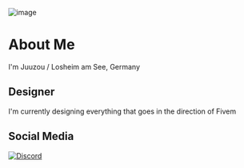  ![image](https://user-images.githubusercontent.com/112800262/188335412-b38d1283-de5b-48cc-879d-c15c81f1e98b.png)

# About Me

I'm Juuzou / Losheim am See, Germany

## Designer
I'm currently designing everything that goes in the direction of Fivem

## Social Media
[![Discord](https://img.shields.io/badge/-Discord-5865F2.svg?logo=discord&logoColor=white&longCache=true&style=for-the-badge)](https://discordapp.com/users/725078109682008265)

